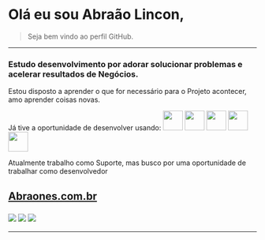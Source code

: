 # Olá eu sou Abraão Lincon,
> Seja bem vindo ao perfil GitHub.

 ---

### Estudo desenvolvimento por adorar solucionar problemas e acelerar resultados de Negócios.

Estou disposto a aprender o que for necessário para o Projeto acontecer, amo aprender coisas novas.

Já tive a oportunidade de desenvolver usando: <img src="https://cdn.jsdelivr.net/gh/devicons/devicon/icons/html5/html5-plain-wordmark.svg" width="40" height="40" /> <img src="https://cdn.jsdelivr.net/gh/devicons/devicon/icons/css3/css3-plain-wordmark.svg" width="40" height="40" /> <img src="https://cdn.jsdelivr.net/gh/devicons/devicon/icons/javascript/javascript-plain.svg" width="40" height="40" /> <img src="https://cdn.jsdelivr.net/gh/devicons/devicon/icons/react/react-original-wordmark.svg" width="40" height="40" /> <img src="https://cdn.jsdelivr.net/gh/devicons/devicon/icons/git/git-original.svg" width="40" height="40" />
          
Atualmente trabalho como Suporte, mas busco por uma oportunidade de trabalhar como desenvolvedor

## [Abraones.com.br](Abraones.com.br)

### <a href="https://instagram.com/Abraones_" target="_blank"><img src="https://img.shields.io/badge/-Instagram-%23E4405F?style=for-the-badge&logo=instagram&logoColor=white" target="_blank"></a> <a href = "mailto:abraaobenites@gmail.com"><img src="https://img.shields.io/badge/Gmail-D14836?style=for-the-badge&logo=gmail&logoColor=white" target="_blank"></a> <a href="https://www.linkedin.com/in/abraão-lincon-5766aab7" target="_blank"><img src="https://img.shields.io/badge/-LinkedIn-%230077B5?style=for-the-badge&logo=linkedin&logoColor=white" target="_blank"></a>  


--------------------







